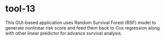 # tool-13
This GUI-based application uses Random Survival Forest (RSF) model to generate nonlinear risk score and feed them back to Cox regression along with other linear predictor for advance survival analysis. 
